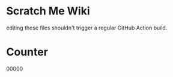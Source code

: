 # Scratch Me Wiki
editing these files shouldn't trigger a regular GitHub Action build.

# Counter
00000
